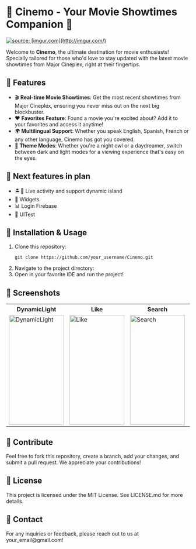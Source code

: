 <h1>🍿 Cinemo - Your Movie Showtimes Companion 🎥</h1>

<a href="https://imgur.com/NloU8RV"><img src="https://i.imgur.com/NloU8RV.png" title="source: [imgur.com](http://imgur.com/)" /></a>
<p>Welcome to <strong>Cinemo</strong>, the ultimate destination for movie enthusiasts! Specially tailored for those who'd love to stay updated with the latest movie showtimes from Major Cineplex, right at their fingertips.</p>

<h2>🌟 Features</h2>
<ul>
<li>🎬 <strong>Real-time Movie Showtimes</strong>: Get the most recent showtimes from Major Cineplex, ensuring you never miss out on the next big blockbuster.</li>
<li>❤️ <strong>Favorites Feature</strong>: Found a movie you're excited about? Add it to your favorites and access it anytime!</li>
<li>🌍 <strong>Multilingual Support</strong>: Whether you speak English, Spanish, French or any other language, Cinemo has got you covered.</li>
<li>🌙 <strong>Theme Modes</strong>: Whether you're a night owl or a daydreamer, switch between dark and light modes for a viewing experience that's easy on the eyes.</li>
</ul>

<h2>🌟 Next features in plan</h2>
<ul>
<li>🏝️🔴 Live activity and support dynamic island</li>
<li>🧰 Widgets</li>
<li>📊 Login Firebase</li>
<li>🔧 UITest</li>
</ul>

<h2>🔧 Installation & Usage</h2>
<ol>
<li>Clone this repository:</li>
<pre><code>git clone https://github.com/your_username/Cinemo.git</code></pre>
<li>Navigate to the project directory:</li>
<li>Open in your favorite IDE and run the project!</li>
</ol>

 <h2>📸 Screenshots</h2>
    <table>
        <tr>
            <th>DynamicLight</th>
            <th>Like</th>
            <th>Search</th>
            <th>Deatil</th>
            <th>Favourite</th>
        </tr>
        <tr>
              <td><a href="https://imgur.com/jqJJztO"><img src="https://i.imgur.com/jqJJztOh.gif" title="source: imgur.com" alt="DynamicLight" width="150" height="300" /></a></td> 
        <td><a href="https://imgur.com/0cIqEUA"><img src="https://i.imgur.com/0cIqEUAh.gif" title="source: imgur.com" alt="Like" width="150" height="300" /></a></td>
        <td><a href="https://imgur.com/I6QyKee"><img src="https://i.imgur.com/I6QyKeeh.gif" title="source: imgur.com" alt="Search" width="150" height="300" /></a></td>
        <td><a href="https://imgur.com/9CT4nct"><img src="https://i.imgur.com/9CT4ncth.gif" title="source: imgur.com" alt="Detail" width="150" height="300" /></a></td>
        <td><a href="https://imgur.com/EoznMIX"><img src="https://i.imgur.com/EoznMIXh.gif" title="source: imgur.com" alt="Favourite" width="150" height="300" /></a></td>
        </tr>
    </table>

<h2>🤝 Contribute</h2>
Feel free to fork this repository, create a branch, add your changes, and submit a pull request. We appreciate your contributions!

<h2>📄 License</h2>
This project is licensed under the MIT License. See LICENSE.md for more details.

<h2>📩 Contact</h2>
For any inquiries or feedback, please reach out to us at your_email@gmail.com!
